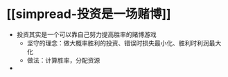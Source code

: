 # [[simpread-投资是一场赌博]]
- 投资其实是一个可以靠自己努力提高胜率的赌博游戏
	- 坚守的理念：做大概率胜利的投资、错误时损失最小化、胜利时利润最大化
	- 做法：计算胜率，分配资源
- 
